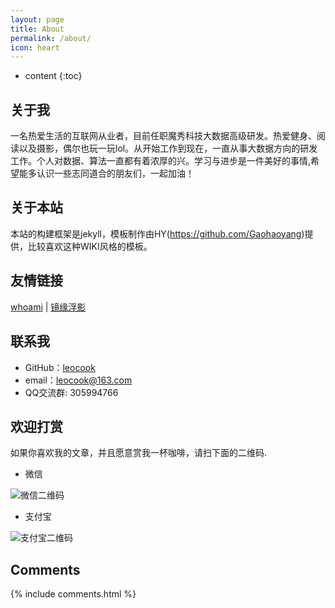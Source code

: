 ```yaml
---
layout: page
title: About
permalink: /about/
icon: heart
---
```


* content
{:toc}

## 关于我

一名热爱生活的互联网从业者，目前任职魔秀科技大数据高级研发。热爱健身、阅读以及摄影，偶尔也玩一玩lol。从开始工作到现在，一直从事大数据方向的研发工作。个人对数据、算法一直都有着浓厚的兴。学习与进步是一件美好的事情,希望能多认识一些志同道合的朋友们，一起加油！

## 关于本站
本站的构建框架是jekyll，模板制作由HY(https://github.com/Gaohaoyang)提供，比较喜欢这种WIKI风格的模板。

## 友情链接
[whoami](http://www.itweet.cn/) | [镜缘浮影](http://soft.dog/)

## 联系我

* GitHub：[leocook](https://github.com/leocook)
* email：leocook@163.com
* QQ交流群: 305994766

## 欢迎打赏
如果你喜欢我的文章，并且愿意赏我一杯咖啡，请扫下面的二维码.

- 微信

![微信二维码](http://7xriy2.com1.z0.glb.clouddn.com/pay_weixin.JPG "微信二维码")


- 支付宝

![支付宝二维码](http://7xriy2.com1.z0.glb.clouddn.com/pay_alipay.jpg "支付宝二维码")


## Comments

{% include comments.html %}
